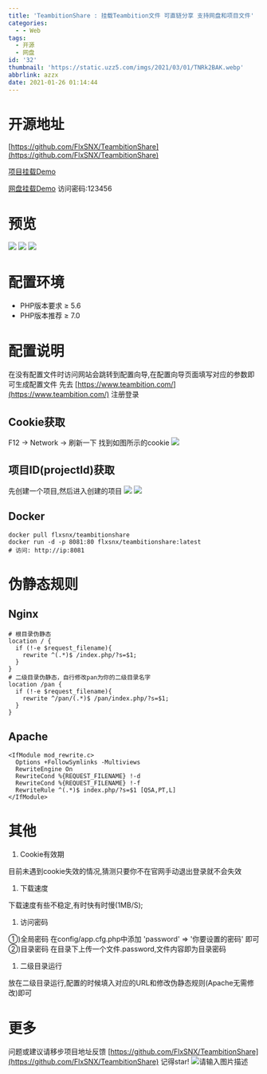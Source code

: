 ```yaml
---
title: 'TeambitionShare : 挂载Teambition文件 可直链分享 支持网盘和项目文件'
categories:
  - - Web
tags:
  - 开源
  - 网盘
id: '32'
thumbnail: 'https://static.uzz5.com/imgs/2021/03/01/TNRk2BAK.webp'
abbrlink: azzx
date: 2021-01-26 01:14:44
---
```



# 开源地址

[https://github.com/FlxSNX/TeambitionShare](https://github.com/FlxSNX/TeambitionShare) 

[项目挂载Demo](http://tbfile.ouoacg.com/) 

[网盘挂载Demo](http://tbfile.ouoacg.com/) 访问密码:123456

# 预览

![](https://static.uzz5.com/imgs/2021/03/01/PcC82Nu8.webp) ![](https://static.uzz5.com/imgs/2021/03/01/QIuUOBL1.webp) ![](https://static.uzz5.com/imgs/2021/03/01/cGhTqXRX.webp)

# 配置环境

*   PHP版本要求 ≥ 5.6
*   PHP版本推荐 ≥ 7.0

# 配置说明

在没有配置文件时访问网站会跳转到配置向导,在配置向导页面填写对应的参数即可生成配置文件 先去 [https://www.teambition.com/](https://www.teambition.com/) 注册登录

## Cookie获取

F12 -> Network -> 刷新一下 找到如图所示的cookie ![](https://static.uzz5.com/imgs/2021/03/01/aPHlUEpB.webp)

## 项目ID(projectId)获取

先创建一个项目,然后进入创建的项目 ![](https://static.uzz5.com/imgs/2021/03/01/CzKYXsBk.webp) ![](https://static.uzz5.com/imgs/2021/03/01/aNh69q31.webp)

## Docker

```shell
docker pull flxsnx/teambitionshare
docker run -d -p 8081:80 flxsnx/teambitionshare:latest
# 访问: http://ip:8081
```

# 伪静态规则

## Nginx

```
# 根目录伪静态
location / {
  if (!-e $request_filename){
    rewrite ^(.*)$ /index.php/?s=$1;
  }
}
# 二级目录伪静态，自行修改pan为你的二级目录名字
location /pan {
  if (!-e $request_filename){
    rewrite ^/pan/(.*)$ /pan/index.php/?s=$1;
  }
}
```

## Apache

```
<IfModule mod_rewrite.c>
  Options +FollowSymlinks -Multiviews
  RewriteEngine On
  RewriteCond %{REQUEST_FILENAME} !-d
  RewriteCond %{REQUEST_FILENAME} !-f
  RewriteRule ^(.*)$ index.php/?s=$1 [QSA,PT,L]
</IfModule>
```

# 其他

1.  Cookie有效期

目前未遇到cookie失效的情况,猜测只要你不在官网手动退出登录就不会失效

1.  下载速度

下载速度有些不稳定,有时快有时慢(1MB/S);

1.  访问密码

①)全局密码 在config/app.cfg.php中添加 'password' => '你要设置的密码' 即可 ②)目录密码 在目录下上传一个文件.password,文件内容即为目录密码

1.  二级目录运行

放在二级目录运行,配置的时候填入对应的URL和修改伪静态规则(Apache无需修改)即可

# 更多

问题或建议请移步项目地址反馈 [https://github.com/FlxSNX/TeambitionShare](https://github.com/FlxSNX/TeambitionShare) 记得star! ![请输入图片描述](https://static.uzz5.com/imgs/2021/03/01/Zp9ru19H.webp "请输入图片描述")